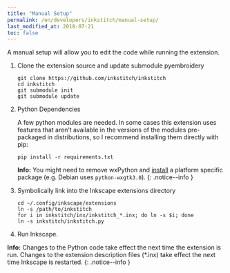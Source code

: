 ```yaml
---
title: "Manual Setup"
permalink: /en/developers/inkstitch/manual-setup/
last_modified_at: 2018-07-21
toc: false
---
```

A manual setup will allow you to edit the code while running the extension.

1. Clone the extension source and update submodule pyembroidery

   ```
   git clone https://github.com/inkstitch/inkstitch
   cd inkstitch
   git submodule init
   git submodule update
   ```
2. Python Dependencies

    A few python modules are needed. In some cases this extension uses features that aren’t available in the versions of the modules pre-packaged in distributions, so I recommend installing them directly with pip:
    ```
    pip install -r requirements.txt
    ```

    **Info:** You might need to remove wxPython and [install](https://wiki.wxpython.org/How%20to%20install%20wxPython) a platform specific package (e.g. Debian uses `python-wxgtk3.0`).
    {: .notice--info }
3. Symbolically link into the Inkscape extensions directory

    ```
    cd ~/.config/inkscape/extensions
    ln -s /path/to/inkstitch
    for i in inkstitch/inx/inkstitch_*.inx; do ln -s $i; done
    ln -s inkstitch/inkstitch.py
    ```

4. Run Inkscape.


**Info:** Changes to the Python code take effect the next time the extension is run. Changes to the extension description files (*.inx) take effect the next time Inkscape is restarted.
{: .notice--info }
